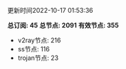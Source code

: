 更新时间2022-10-17 01:53:36

**总订阅: 45**
**总节点: 2091**
**有效节点: 355**
- v2ray节点: 216
- ss节点: 116
- trojan节点: 23
